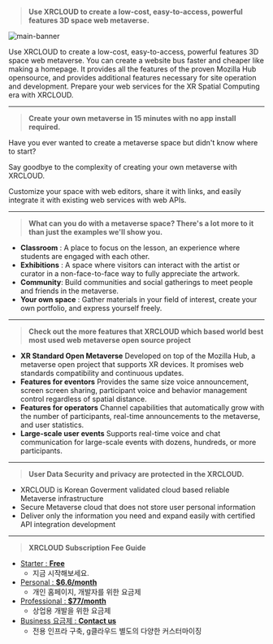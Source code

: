 > **Use XRCLOUD to create a low-cost, easy-to-access, powerful features 3D space web metaverse.**

![main-banner](https://kr.object.ncloudstorage.com/xrcloud-prod-frontend/images/main-banner.jpg)

Use XRCLOUD to create a low-cost, easy-to-access, powerful features 3D space web metaverse.
You can create a website bus faster and cheaper like making a homepage.
It provides all the features of the proven Mozilla Hub opensource, and provides additional features necessary for site operation and development.
Prepare your web services for the XR Spatial Computing era with XRCLOUD.  

---
> **Create your own metaverse in 15 minutes with no app install required.**

Have you ever wanted to create a metaverse space but didn't know where to start?

Say goodbye to the complexity of creating your own metaverse with XRCLOUD.

Customize your space with web editors, share it with links, and easily integrate it with existing web services with web APIs.

---
> **What can you do with a metaverse space? There's a lot more to it than just the examples we'll show you.**

-   **Classroom** : A place to focus on the lesson, an experience where students are engaged with each other.
-   **Exhibitions** : A space where visitors can interact with the artist or curator in a non-face-to-face way to fully appreciate the artwork.
-   **Community**: Build communities and social gatherings to meet people and friends in the metaverse.
-   **Your own space** : Gather materials in your field of interest, create your own portfolio, and express yourself freely.

---
> **Check out the more features that XRCLOUD which based world best most used web metaverse open source project**

-   **XR Standard Open Metaverse**
    Developed on top of the Mozilla Hub, a metaverse open project that supports XR devices. It promises web standards compatibility and continuous updates.
-   **Features for eventors**
    Provides the same size voice announcement, screen screen sharing, participant voice and behavior management control regardless of spatial distance.
-   **Features for operators**
    Channel capabilities that automatically grow with the number of participants, real-time announcements to the metaverse, and user statistics.
-   **Large-scale user events**
    Supports real-time voice and chat communication for large-scale events with dozens, hundreds, or more participants.

---
> **User Data Security and privacy are protected in the XRCLOUD.**

-   XRCLOUD is Korean Goverment validated cloud based reliable Metaverse infrastructure
-   Secure Metaverse cloud that does not store user personal information
-   Deliver only the information you need and expand easily with certified API integration development

---
> **XRCLOUD Subscription Fee Guide**

-   [Starter : **Free**](https://developers.xrcloud.app/price-plan)
    -   지금 시작해보세요.
-   [Personal : **$6.6/month**](https://developers.xrcloud.app/price-plan)
    -   개인 홈페이지, 개발자를 위한 요금제
-   [Professional : **$77/month**](https://developers.xrcloud.app/price-plan)
    -   상업용 개발을 위한 요금제
-   [Business 요금제 : **Contact us**](https://developers.xrcloud.app/price-plan)
    -   전용 인프라 구축, g클라우드 별도의 다양한 커스터마이징
